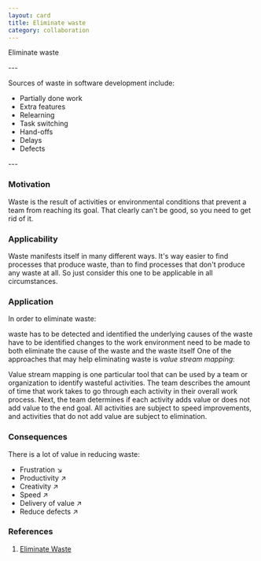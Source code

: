 ```yaml
---
layout: card
title: Eliminate waste
category: collaboration
---
```

<p>Eliminate waste</p>
---
<p>Sources of waste in software development include:</p>
<ul>
<li>Partially done work</li>
<li>Extra features</li>
<li>Relearning</li>
<li>Task switching</li>
<li>Hand-offs</li>
<li>Delays</li>
<li>Defects</li>
</ul>
---

### Motivation

Waste is the result of activities or environmental conditions that prevent a team from reaching its goal. That clearly can't be good, so you need to get rid of it.

### Applicability

Waste manifests itself in many different ways. It's way easier to find processes that produce waste, than to find processes that don't produce any waste at all. So just consider this one to be applicable in all circumstances.

### Application

In order to eliminate waste:

waste has to be detected and identified
the underlying causes of the waste have to be identified
changes to the work environment need to be made to both eliminate the cause of the waste and the waste itself
One of the approaches that may help eliminating waste is _value stream mapping_:

Value stream mapping is one particular tool that can be used by a team or organization to identify wasteful activities. The team describes the amount of time that work takes to go through each activity in their overall work process. Next, the team determines if each activity adds value or does not add value to the end goal. All activities are subject to speed improvements, and activities that do not add value are subject to elimination.

### Consequences

There is a lot of value in reducing waste:

* Frustration ↘
* Productivity ↗
* Creativity ↗
* Speed ↗
* Delivery of value ↗
* Reduce defects ↗

### References

1. [Eliminate Waste](http://www.agileadvice.com/archives/2005/04/eliminate_waste.html)
